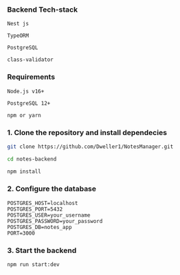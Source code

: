 ### Backend Tech-stack

```
Nest js

TypeORM

PostgreSQL

class-validator
```

### Requirements

```
Node.js v16+

PostgreSQL 12+

npm or yarn
```

### 1. Clone the repository and install dependecies

```bash
git clone https://github.com/Dweller1/NotesManager.git

cd notes-backend

npm install
```

### 2. Configure the database

```
POSTGRES_HOST=localhost
POSTGRES_PORT=5432
POSTGRES_USER=your_username
POSTGRES_PASSWORD=your_password
POSTGRES_DB=notes_app
PORT=3000
```

### 3. Start the backend

```
npm run start:dev
```

